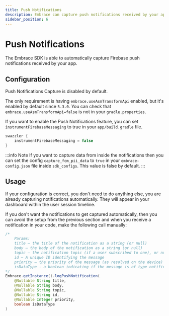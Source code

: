 ```yaml
---
title: Push Notifications
description: Embrace can capture push notifications received by your app.
sidebar_position: 6
---
```


# Push Notifications

The Embrace SDK is able to automatically capture Firebase push notifications received by your app.

## Configuration 

Push Notifications Capture is disabled by default.

The only requirement is having `embrace.useAsmTransformApi` enabled, but it's enabled by default since `5.3.0`. You can check that `embrace.useAsmTransformApi=false` is not in your `gradle.properties`.

If you want to enable the Push Notifications feature, you can set `instrumentFirebaseMessaging` to true in your `app/build.gradle` file.

```groovy
swazzler {
    instrumentFirebaseMessaging = false
}
```

:::info Note
If you want to capture data from inside the notifications then you can set the config `capture_fcm_pii_data` to `true` in your `embrace-config.json` file inside `sdk_configs`. This value is false by default.
:::

## Usage

If your configuration is correct, you don't need to do anything else, you are already capturing notifications automatically. They will appear in your dashboard within the user session timeline. 

If you don't want the notifications to get captured automatically, then you can avoid the setup from the previous section and when you receive a notification in your code, make the following call manually:

```java
/*
    Params:
    title – the title of the notification as a string (or null) 
    body – the body of the notification as a string (or null) 
    topic – the notification topic (if a user subscribed to one), or null 
    id – A unique ID identifying the message 
    priority – the priority of the message (as resolved on the device)
    isDataType - a boolean indicating if the message is of type notification or data
*/
Embrace.getInstance().logPushNotification(
    @Nullable String title,
    @Nullable String body,
    @Nullable String topic,
    @Nullable String id,
    @Nullable Integer priority,
    boolean isDataType
)
```
